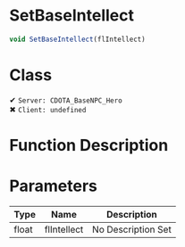 # SetBaseIntellect
```js	
void SetBaseIntellect(flIntellect)
```
# Class
✔ `Server: CDOTA_BaseNPC_Hero`  
✖ `Client: undefined`  

# Function Description

# Parameters
Type|Name|Description
--|--|--
float|flIntellect|No Description Set

